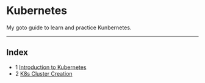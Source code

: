 # Kubernetes

My goto guide to learn and practice Kunbernetes.

---
## Index
- 1 [Introduction to Kubernetes](intro.md)
- 2 [K8s Cluster Creation](https://github.com/Tariq-Mehmood-Malik/Kubernetes-Cluster-Creation/blob/main/README.md)
  
